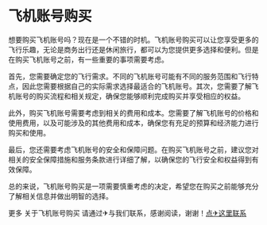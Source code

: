 # 飞机账号购买

想要购买飞机账号吗？现在是一个不错的时机。飞机账号购买可以让您享受更多的飞行乐趣，无论是商务出行还是休闲旅行，都可以为您提供更多选择和便利。但是在购买飞机账号之前，有一些重要的事项需要考虑。

首先，您需要确定您的飞行需求。不同的飞机账号可能有不同的服务范围和飞行特点，因此您需要根据自己的实际需求选择最适合的飞机账号。其次，您需要了解飞机账号的购买流程和相关规定，确保您能够顺利完成购买并享受相应的权益。

此外，购买飞机账号需要考虑到相关的费用和成本。您需要了解飞机账号的价格和使用费用，以及可能涉及的其他费用和成本，确保您有充足的预算和经济能力进行购买和使用。

最后，您还需要考虑飞机账号的安全和保障问题。在购买飞机账号之前，建议您对相关的安全保障措施和服务条款进行详细了解，以确保您的飞行安全和权益得到有效保障。

总的来说，飞机账号购买是一项需要慎重考虑的决定，希望您在购买之前能够充分了解相关信息并做出明智的选择。

更多 关于飞机账号购买 请通过✈与我们联系，感谢阅读，谢谢！[点✈这里联系](https://bbd.k02.cc)